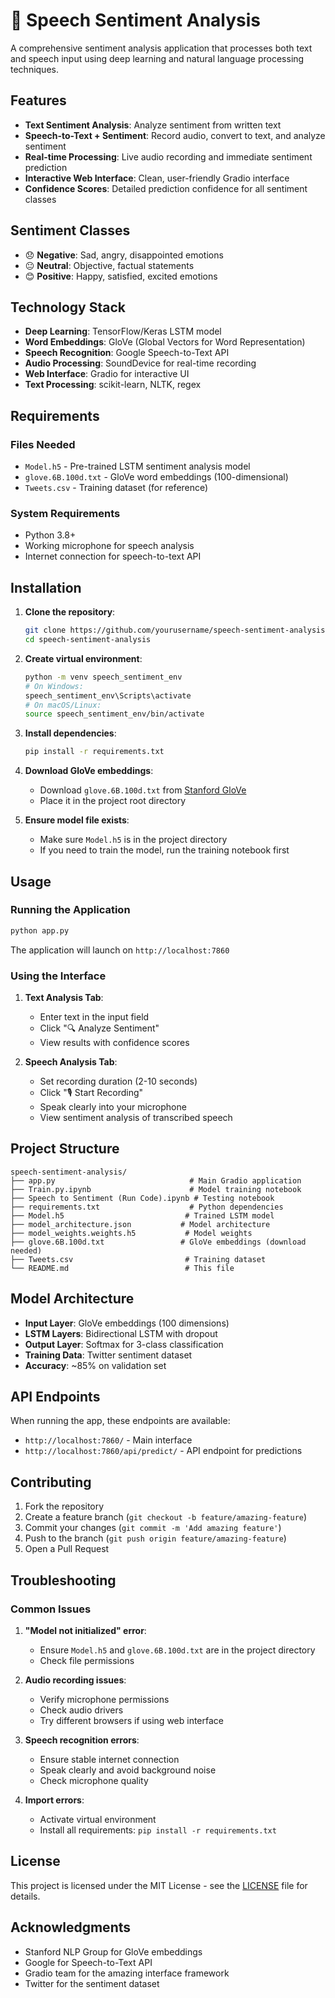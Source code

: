 # 🎤 Speech Sentiment Analysis

A comprehensive sentiment analysis application that processes both text and speech input using deep learning and natural language processing techniques.

## Features

- **Text Sentiment Analysis**: Analyze sentiment from written text
- **Speech-to-Text + Sentiment**: Record audio, convert to text, and analyze sentiment
- **Real-time Processing**: Live audio recording and immediate sentiment prediction
- **Interactive Web Interface**: Clean, user-friendly Gradio interface
- **Confidence Scores**: Detailed prediction confidence for all sentiment classes

## Sentiment Classes

- 😞 **Negative**: Sad, angry, disappointed emotions
- 😐 **Neutral**: Objective, factual statements  
- 😊 **Positive**: Happy, satisfied, excited emotions

## Technology Stack

- **Deep Learning**: TensorFlow/Keras LSTM model
- **Word Embeddings**: GloVe (Global Vectors for Word Representation)
- **Speech Recognition**: Google Speech-to-Text API
- **Audio Processing**: SoundDevice for real-time recording
- **Web Interface**: Gradio for interactive UI
- **Text Processing**: scikit-learn, NLTK, regex

## Requirements

### Files Needed
- `Model.h5` - Pre-trained LSTM sentiment analysis model
- `glove.6B.100d.txt` - GloVe word embeddings (100-dimensional)
- `Tweets.csv` - Training dataset (for reference)

### System Requirements
- Python 3.8+
- Working microphone for speech analysis
- Internet connection for speech-to-text API

## Installation

1. **Clone the repository**:
   ```bash
   git clone https://github.com/yourusername/speech-sentiment-analysis.git
   cd speech-sentiment-analysis
   ```

2. **Create virtual environment**:
   ```bash
   python -m venv speech_sentiment_env
   # On Windows:
   speech_sentiment_env\Scripts\activate
   # On macOS/Linux:
   source speech_sentiment_env/bin/activate
   ```

3. **Install dependencies**:
   ```bash
   pip install -r requirements.txt
   ```

4. **Download GloVe embeddings**:
   - Download `glove.6B.100d.txt` from [Stanford GloVe](https://nlp.stanford.edu/projects/glove/)
   - Place it in the project root directory

5. **Ensure model file exists**:
   - Make sure `Model.h5` is in the project directory
   - If you need to train the model, run the training notebook first

## Usage

### Running the Application

```bash
python app.py
```

The application will launch on `http://localhost:7860`

### Using the Interface

1. **Text Analysis Tab**:
   - Enter text in the input field
   - Click "🔍 Analyze Sentiment"
   - View results with confidence scores

2. **Speech Analysis Tab**:
   - Set recording duration (2-10 seconds)
   - Click "🎙️ Start Recording"
   - Speak clearly into your microphone
   - View sentiment analysis of transcribed speech

## Project Structure

```
speech-sentiment-analysis/
├── app.py                              # Main Gradio application
├── Train.py.ipynb                      # Model training notebook
├── Speech to Sentiment (Run Code).ipynb # Testing notebook
├── requirements.txt                    # Python dependencies
├── Model.h5                           # Trained LSTM model
├── model_architecture.json           # Model architecture
├── model_weights.weights.h5           # Model weights
├── glove.6B.100d.txt                 # GloVe embeddings (download needed)
├── Tweets.csv                         # Training dataset
└── README.md                          # This file
```

## Model Architecture

- **Input Layer**: GloVe embeddings (100 dimensions)
- **LSTM Layers**: Bidirectional LSTM with dropout
- **Output Layer**: Softmax for 3-class classification
- **Training Data**: Twitter sentiment dataset
- **Accuracy**: ~85% on validation set

## API Endpoints

When running the app, these endpoints are available:
- `http://localhost:7860/` - Main interface
- `http://localhost:7860/api/predict/` - API endpoint for predictions

## Contributing

1. Fork the repository
2. Create a feature branch (`git checkout -b feature/amazing-feature`)
3. Commit your changes (`git commit -m 'Add amazing feature'`)
4. Push to the branch (`git push origin feature/amazing-feature`)
5. Open a Pull Request

## Troubleshooting

### Common Issues

1. **"Model not initialized" error**:
   - Ensure `Model.h5` and `glove.6B.100d.txt` are in the project directory
   - Check file permissions

2. **Audio recording issues**:
   - Verify microphone permissions
   - Check audio drivers
   - Try different browsers if using web interface

3. **Speech recognition errors**:
   - Ensure stable internet connection
   - Speak clearly and avoid background noise
   - Check microphone quality

4. **Import errors**:
   - Activate virtual environment
   - Install all requirements: `pip install -r requirements.txt`

## License

This project is licensed under the MIT License - see the [LICENSE](LICENSE) file for details.

## Acknowledgments

- Stanford NLP Group for GloVe embeddings
- Google for Speech-to-Text API
- Gradio team for the amazing interface framework
- Twitter for the sentiment dataset
